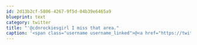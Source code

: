 ```yaml
---
id: 2d13b2cf-5806-4267-9f5d-04b39e6465a9
blueprint: text
category: twitter
title: "'@cdnrockiesgirl I miss that area."
caption: '<span class="username username_linked">@<a href="https://twitter.com/cdnrockiesgirl" title="Sarah">cdnrockiesgirl</a></span> I miss that area.'
---
```


